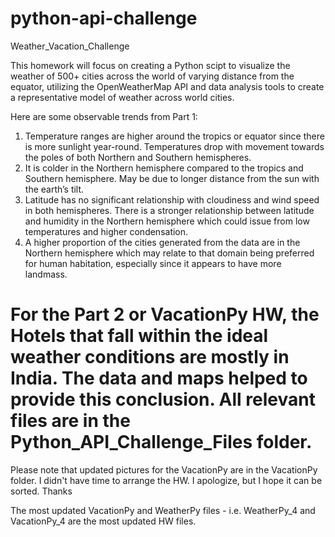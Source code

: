 # python-api-challenge
Weather_Vacation_Challenge

This homework will focus on creating a Python scipt to visualize the weather of 500+ cities across the world of varying distance from the equator, utilizing the OpenWeatherMap API and data analysis tools to create a representative model of weather across world cities.

Here are some observable trends from Part 1:

1.	Temperature ranges are higher around the tropics or equator since there is more sunlight year-round. Temperatures drop with movement towards the poles of both Northern and Southern hemispheres. 
2.	It is colder in the Northern hemisphere compared to the tropics and Southern hemisphere. May be due to longer distance from the sun with the earth’s tilt. 
3.	Latitude has no significant relationship with cloudiness and wind speed in both hemispheres.  There is a stronger relationship between latitude and humidity in the Northern hemisphere which could issue from low temperatures and higher condensation. 
4.	A higher proportion of the cities generated from the data are in the Northern hemisphere which may relate to that domain being preferred for human habitation, especially since it appears to have more landmass.

For the Part 2 or VacationPy HW, the Hotels that fall within the ideal weather conditions are mostly in India. The data and maps helped to provide this conclusion. All relevant files are in the Python_API_Challenge_Files folder.
=======
Please note that updated pictures for the VacationPy are in the VacationPy folder. I didn't have time to arrange the HW. I apologize, but I hope it can be sorted. Thanks

The most updated VacationPy and WeatherPy files - i.e. WeatherPy_4 and VacationPy_4 are the most updated HW files. 

